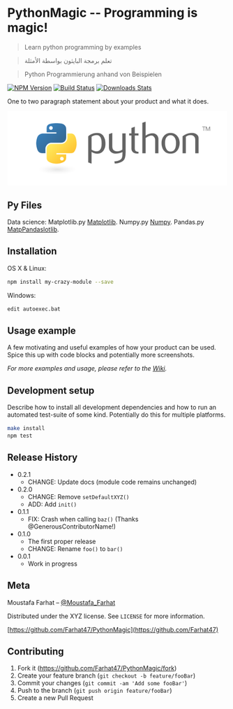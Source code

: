 # PythonMagic -- Programming is magic!
> Learn python programming by examples

> تعلم برمجة البايثون بواسطة الأمثلة

> Python Programmierung anhand von Beispielen 

[![NPM Version][npm-image]][npm-url]
[![Build Status][travis-image]][travis-url]
[![Downloads Stats][npm-downloads]][npm-url]

One to two paragraph statement about your product and what it does.

![](python-logo-master-v3-TM.png)

## Py Files
Data science:
Matplotlib.py [Matplotlib](https://github.com/Farhat47/PythonMagic/blob/master/PythonMagic/DataScience/Matplotlib.py).
Numpy.py [Numpy](https://github.com/Farhat47/PythonMagic/blob/master/PythonMagic/DataScience/Numpy.py).
Pandas.py [MatpPandaslotlib](https://github.com/Farhat47/PythonMagic/blob/master/PythonMagic/DataScience/Pandas.py).


## Installation

OS X & Linux:

```sh
npm install my-crazy-module --save
```

Windows:

```sh
edit autoexec.bat
```

## Usage example

A few motivating and useful examples of how your product can be used. Spice this up with code blocks and potentially more screenshots.

_For more examples and usage, please refer to the [Wiki][wiki]._

## Development setup

Describe how to install all development dependencies and how to run an automated test-suite of some kind. Potentially do this for multiple platforms.

```sh
make install
npm test
```

## Release History

* 0.2.1
    * CHANGE: Update docs (module code remains unchanged)
* 0.2.0
    * CHANGE: Remove `setDefaultXYZ()`
    * ADD: Add `init()`
* 0.1.1
    * FIX: Crash when calling `baz()` (Thanks @GenerousContributorName!)
* 0.1.0
    * The first proper release
    * CHANGE: Rename `foo()` to `bar()`
* 0.0.1
    * Work in progress

## Meta

Moustafa Farhat – [@Moustafa_Farhat](https://twitter.com/moustafa_farhat) 

Distributed under the XYZ license. See ``LICENSE`` for more information.

[https://github.com/Farhat47/PythonMagic](https://github.com/Farhat47)

## Contributing

1. Fork it (<https://github.com/Farhat47/PythonMagic/fork>)
2. Create your feature branch (`git checkout -b feature/fooBar`)
3. Commit your changes (`git commit -am 'Add some fooBar'`)
4. Push to the branch (`git push origin feature/fooBar`)
5. Create a new Pull Request

<!-- Markdown link & img dfn's -->
[npm-image]: https://img.shields.io/npm/v/datadog-metrics.svg?style=flat-square
[npm-url]: https://npmjs.org/package/datadog-metrics
[npm-downloads]: https://img.shields.io/npm/dm/datadog-metrics.svg?style=flat-square
[travis-image]: https://img.shields.io/travis/dbader/node-datadog-metrics/master.svg?style=flat-square
[travis-url]: https://travis-ci.org/dbader/node-datadog-metrics
[wiki]: https://github.com/yourname/yourproject/wiki
